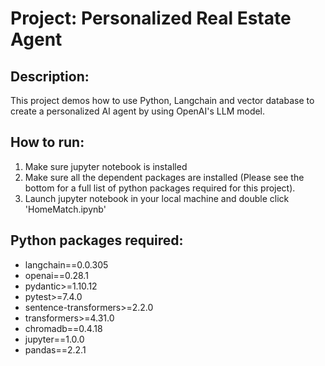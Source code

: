 # Project: Personalized Real Estate Agent

## Description: 
This project demos how to use Python, Langchain and vector
database to create a personalized AI agent by using OpenAI's LLM model.

## How to run: 
1. Make sure jupyter notebook is installed 
2. Make sure all the dependent packages are installed (Please see the bottom for a full list of python packages required for this project).
3. Launch jupyter notebook in your local machine and double click 'HomeMatch.ipynb' 

## Python packages required: 
* langchain==0.0.305
* openai==0.28.1
* pydantic>=1.10.12
* pytest>=7.4.0
* sentence-transformers>=2.2.0
* transformers>=4.31.0
* chromadb==0.4.18
* jupyter==1.0.0
* pandas==2.2.1

